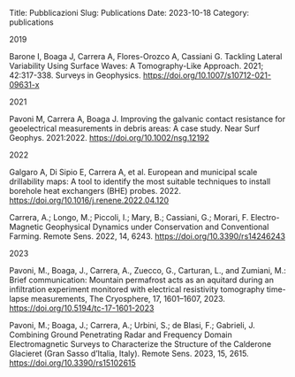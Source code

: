 Title: Pubblicazioni
Slug: Publications
Date: 2023-10-18
Category: publications

2019

Barone I, Boaga J, Carrera A, Flores-Orozco A, Cassiani G. Tackling Lateral Variability Using Surface Waves: A Tomography-Like Approach. 2021; 42:317-338. Surveys in Geophysics. <https://doi.org/10.1007/s10712-021-09631-x>


2021

Pavoni M, Carrera A, Boaga J. Improving the galvanic contact resistance for geoelectrical measurements in debris areas: A case study. Near Surf Geophys. 2021:2022. <https://doi.org/10.1002/nsg.12192>


2022

Galgaro A, Di Sipio E, Carrera A, et al. European and municipal scale drillability maps: A tool to identify the most suitable techniques to install borehole heat exchangers (BHE) probes. 2022. <https://doi.org/10.1016/j.renene.2022.04.120>

Carrera, A.; Longo, M.; Piccoli, I.; Mary, B.; Cassiani, G.; Morari, F. Electro-Magnetic Geophysical Dynamics under Conservation and Conventional Farming. Remote Sens. 2022, 14, 6243. <https://doi.org/10.3390/rs14246243>


2023

Pavoni, M., Boaga, J., Carrera, A., Zuecco, G., Carturan, L., and Zumiani, M.: Brief communication: Mountain permafrost acts as an aquitard during an infiltration experiment monitored with electrical resistivity tomography time-lapse measurements, The Cryosphere, 17, 1601–1607, 2023. <https://doi.org/10.5194/tc-17-1601-2023>

Pavoni, M.; Boaga, J.; Carrera, A.; Urbini, S.; de Blasi, F.; Gabrieli, J. Combining Ground Penetrating Radar and Frequency Domain Electromagnetic Surveys to Characterize the Structure of the Calderone Glacieret (Gran Sasso d’Italia, Italy). Remote Sens. 2023, 15, 2615. <https://doi.org/10.3390/rs15102615>
